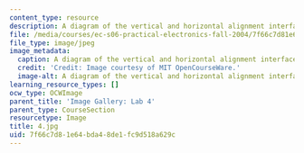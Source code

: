 ```yaml
---
content_type: resource
description: A diagram of the vertical and horizontal alignment interface of an oscilloscope.
file: /media/courses/ec-s06-practical-electronics-fall-2004/7f66c7d81e64bda48de1fc9d518a629c_4.jpg
file_type: image/jpeg
image_metadata:
  caption: A diagram of the vertical and horizontal alignment interface of an oscilloscope.
  credit: 'Credit: Image courtesy of MIT OpenCourseWare.'
  image-alt: A diagram of the vertical and horizontal alignment interface of an oscilloscope.
learning_resource_types: []
ocw_type: OCWImage
parent_title: 'Image Gallery: Lab 4'
parent_type: CourseSection
resourcetype: Image
title: 4.jpg
uid: 7f66c7d8-1e64-bda4-8de1-fc9d518a629c
---
```

